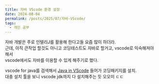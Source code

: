 ```yaml
---
title: 자바 VScode 환경 설정
date: 2024-08-04
permalink: /posts/2025/07/자바-VScode/
tags:
  - 개인 공부
---
```


자바 개발은 주로 인텔리J를 활용해 한다고들 요즘 많이 하더라.  
근데, 아직 큰작업 할것도 아니고 코딩테스트도 자바로 할거고, vscode로 익숙해져야해서   
vscode에서도 자바를 이용할 수 있게 해주기로 했다.

 vscode for java를 검색해서 
 [Java in VScode](https://code.visualstudio.com/docs/languages/java) 들어가 코딩패키지를 설치.  
 대충 설치 툴을 보니 vscode jdk까지 다 설치해주는 듯 오오미 ㄷㄷ
